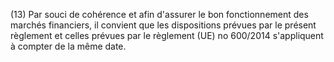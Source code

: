 (13) Par souci de cohérence et afin d'assurer le bon fonctionnement des marchés financiers, il convient que les dispositions prévues par le présent règlement et celles prévues par le règlement (UE) no 600/2014 s'appliquent à compter de la même date.